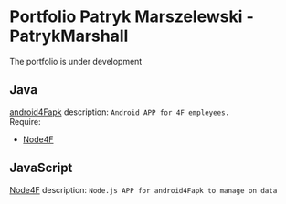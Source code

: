 # Portfolio Patryk Marszelewski - PatrykMarshall
The portfolio is under development

## Java
  [android4Fapk](https://github.com/MarshallPatryk/android4Fapk)
  description: ```Android APP for 4F empleyees. ``` <br>
  Require:<br>
  - [Node4F](https://github.com/MarshallPatryk/Node4F) 


## JavaScript
[Node4F](https://github.com/MarshallPatryk/Node4F)
description: ```Node.js APP for android4Fapk to manage on data```
